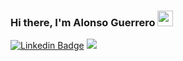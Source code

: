 ### Hi there, I'm Alonso Guerrero <img src="https://media.giphy.com/media/hvRJCLFzcasrR4ia7z/giphy.gif" width="25px">
[![Linkedin Badge](https://img.shields.io/badge/-LinkedIn-0e76a8?style=flat-square&logo=Linkedin&logoColor=white)](https://www.linkedin.com/in/alonso-guerrero/)
![](https://visitor-badge.glitch.me/badge?page_id=alguerre.alguerre)


<!-- [![Alguerre's GitHub stats](https://github-readme-stats.vercel.app/api?username=alguerre)](https://github.com/anuraghazra/github-readme-stats)



📈 **My GitHub Stats:**

<p>
  <img height="180em" src="https://github-readme-stats.vercel.app/api?username=alguerre&show_icons=true&hide_border=true" />
  <img height="180em" src="https://github-readme-stats.vercel.app/api/top-langs/?username=alguerre&exclude_repo=SynthPi&show_icons=true&hide_border=true&layout=compact&langs_count=8"/>
</p>

-->

<!-- examples
  https://github.com/Gapur/Gapur#readme
  https://javascript.plainenglish.io/how-to-create-an-awesome-github-profile-readme-a474d5b45645
--> 

<!--
**alguerre/alguerre** is a ✨ _special_ ✨ repository because its `README.md` (this file) appears on your GitHub profile.

Here are some ideas to get you started:

- 🔭 I’m currently working on ...
- 🌱 I’m currently learning ...
- 👯 I’m looking to collaborate on ...
- 🤔 I’m looking for help with ...
- 💬 Ask me about ...
- 📫 How to reach me: ...
- 😄 Pronouns: ...
- ⚡ Fun fact: ...
-->
